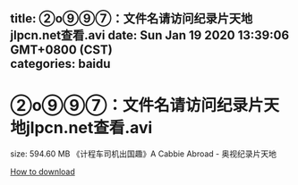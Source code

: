 
title: ②o⑨⑨⑦：文件名请访问纪录片天地jlpcn.net查看.avi
date: Sun Jan 19 2020 13:39:06 GMT+0800 (CST)    
categories: baidu
---

# ②o⑨⑨⑦：文件名请访问纪录片天地jlpcn.net查看.avi
size: 594.60 MB
 《计程车司机出国趣》A Cabbie Abroad - 奥视纪录片天地
 

[How to download](https://bpcam.bemobtrk.com/go/2ceec3aa-1ca2-46d6-b9ff-aaa5c184517c?jno=252)